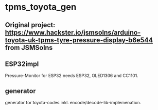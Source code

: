 # tpms_toyota_gen
## Original project: https://www.hackster.io/jsmsolns/arduino-toyota-uk-tpms-tyre-pressure-display-b6e544 from JSMSolns

## ESP32impl
Pressure-Monitor for ESP32
needs ESP32, OLED1306 and CC1101.

## generator 
generator for toyota-codes inkl. encode/decode-lib-implemenation.
